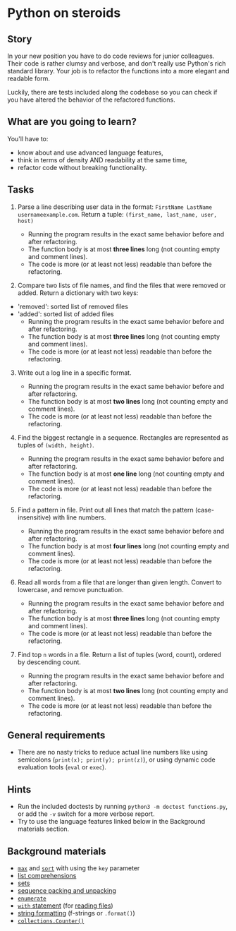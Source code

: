 # Python on steroids

## Story

In your new position you have to do code reviews for junior colleagues.
Their code is rather clumsy and verbose, and don't really use
Python's rich standard library. Your job is to refactor the functions
into a more elegant and readable form.

Luckily, there are tests included along the codebase so you can check
if you have altered the behavior of the refactored functions.

## What are you going to learn?

You'll have to:

- know about and use advanced language features,
- think in terms of density AND readability at the same time,
- refactor code without breaking functionality.

## Tasks

1. Parse a line describing user data in the format: `FirstName LastName usernameexample.com`.
Return a tuple: `(first_name, last_name, user, host)`
    - Running the program results in the exact same behavior before and after refactoring.
    - The function body is at most **three lines** long (not counting empty and comment lines).
    - The code is more (or at least not less) readable than before the refactoring.

2. Compare two lists of file names, and find the files that were removed or added.
Return a dictionary with two keys:
- 'removed': sorted list of removed files
- 'added': sorted list of added files
    - Running the program results in the exact same behavior before and after refactoring.
    - The function body is at most **three lines** long (not counting empty and comment lines).
    - The code is more (or at least not less) readable than before the refactoring.

3. Write out a log line in a specific format.
    - Running the program results in the exact same behavior before and after refactoring.
    - The function body is at most **two lines** long (not counting empty and comment lines).
    - The code is more (or at least not less) readable than before the refactoring.

4. Find the biggest rectangle in a sequence.
Rectangles are represented as tuples of `(width, height)`.
    - Running the program results in the exact same behavior before and after refactoring.
    - The function body is at most **one line** long (not counting empty and comment lines).
    - The code is more (or at least not less) readable than before the refactoring.

5. Find a pattern in file. Print out all lines that match the pattern
(case-insensitive) with line numbers.
    - Running the program results in the exact same behavior before and after refactoring.
    - The function body is at most **four lines** long (not counting empty and comment lines).
    - The code is more (or at least not less) readable than before the refactoring.

6. Read all words from a file that are longer than given length.
Convert to lowercase, and remove punctuation.
    - Running the program results in the exact same behavior before and after refactoring.
    - The function body is at most **three lines** long (not counting empty and comment lines).
    - The code is more (or at least not less) readable than before the refactoring.

7. Find top `n` words in a file. Return a list of tuples (word, count), ordered by
descending count.
    - Running the program results in the exact same behavior before and after refactoring.
    - The function body is at most **two lines** long (not counting empty and comment lines).
    - The code is more (or at least not less) readable than before the refactoring.

## General requirements

- There are no nasty tricks to reduce actual line numbers like using semicolons (`print(x); print(y); print(z)`), or using dynamic code evaluation tools (`eval` or `exec`).

## Hints

- Run the included doctests by running `python3 -m doctest
  functions.py`, or add the `-v` switch for a more verbose report.
- Try to use the language features linked below in the
  Background materials section.

## Background materials

- [`max`](https://docs.python.org/3/library/functions.html#max) and [`sort`](https://docs.python.org/3/library/stdtypes.html#list.sort) with using the `key` parameter
- [list comprehensions](https://docs.python.org/3/tutorial/datastructures.html#list-comprehensions)
- [sets](https://docs.python.org/3/tutorial/datastructures.html#sets)
- [sequence packing and unpacking](https://docs.python.org/3/tutorial/datastructures.html#tuples-and-sequences)
- [`enumerate`](https://docs.python.org/3/library/functions.html#enumerate)
- [`with` statement](https://docs.python.org/3/reference/compound_stmts.html#with) (for [reading files](https://docs.python.org/3/tutorial/inputoutput.html#reading-and-writing-files))
- [string formatting](https://docs.python.org/3/tutorial/inputoutput.html#fancier-output-formatting) (f-strings or `.format()`)
- [`collections.Counter()`](https://docs.python.org/3/library/collections.html#collections.Counter)
